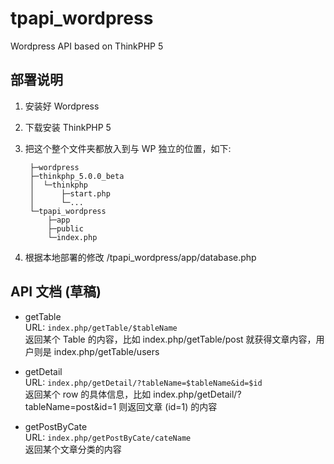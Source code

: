 # tpapi_wordpress
Wordpress API based on ThinkPHP 5

## 部署说明
1. 安装好 Wordpress  
2. 下载安装 ThinkPHP 5  
3. 把这个整个文件夹都放入到与 WP 独立的位置，如下:

        ├─wordpress
        ├─thinkphp_5.0.0_beta
        │  └─thinkphp
        │      ├─start.php
        │      └─...
        └─tpapi_wordpress
            ├─app
            ├─public
            └─index.php

4. 根据本地部署的修改 /tpapi_wordpress/app/database.php 

## API 文档 (草稿)
- getTable  
URL: `index.php/getTable/$tableName`  
返回某个 Table 的内容，比如 index.php/getTable/post 就获得文章内容，用户则是 index.php/getTable/users

- getDetail  
URL: `index.php/getDetail/?tableName=$tableName&id=$id`  
返回某个 row 的具体信息，比如 index.php/getDetail/?tableName=post&id=1 则返回文章 (id=1) 的内容 

- getPostByCate  
URL: `index.php/getPostByCate/cateName`  
返回某个文章分类的内容